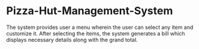 # Pizza-Hut-Management-System

The system provides user a menu wherein the user can select any item and customize it. After selecting the items, the system
generates a bill which displays necessary details along with the grand total.
